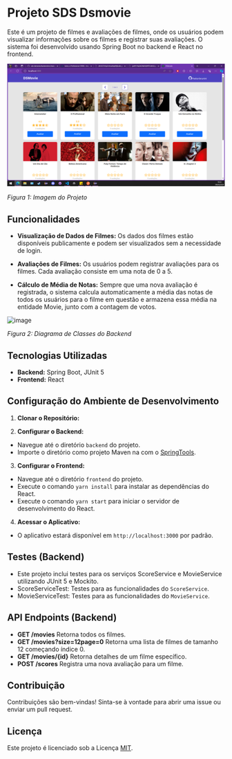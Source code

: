 # Projeto SDS Dsmovie

Este é um projeto de filmes e avaliações de filmes, onde os usuários podem visualizar informações sobre os filmes e registrar suas avaliações. O sistema foi desenvolvido usando Spring Boot no backend e React no frontend.

![image](./imagem.png)

*Figura 1: Imagem do Projeto*

## Funcionalidades

- **Visualização de Dados de Filmes:** Os dados dos filmes estão disponíveis publicamente e podem ser visualizados sem a necessidade de login.

- **Avaliações de Filmes:** Os usuários podem registrar avaliações para os filmes. Cada avaliação consiste em uma nota de 0 a 5.

- **Cálculo de Média de Notas:** Sempre que uma nova avaliação é registrada, o sistema calcula automaticamente a média das notas de todos os usuários para o filme em questão e armazena essa média na entidade Movie, junto com a contagem de votos.

![image](https://github.com/Sammy192/desafioDSMovie_restAssured/assets/53224915/bf46628b-77ca-4a16-96a2-e01fafb7821e)

*Figura 2: Diagrama de Classes do Backend*

## Tecnologias Utilizadas

- **Backend:** Spring Boot, JUnit 5
- **Frontend:** React

## Configuração do Ambiente de Desenvolvimento

1. **Clonar o Repositório:**

2. **Configurar o Backend:**
- Navegue até o diretório `backend` do projeto.
- Importe o diretório como projeto Maven na com o [SpringTools](https://spring.io/tools).

3. **Configurar o Frontend:**
- Navegue até o diretório `frontend` do projeto.
- Execute o comando `yarn install` para instalar as dependências do React.
- Execute o comando `yarn start` para iniciar o servidor de desenvolvimento do React.

4. **Acessar o Aplicativo:**
- O aplicativo estará disponível em `http://localhost:3000` por padrão.

## Testes (Backend)
- Este projeto inclui testes para os serviços ScoreService e MovieService utilizando JUnit 5 e Mockito.
- ScoreServiceTest: Testes para as funcionalidades do `ScoreService`.
- MovieServiceTest: Testes para as funcionalidades do `MovieService`.

## API Endpoints (Backend)

- **GET /movies** Retorna todos os filmes.
- **GET /movies?size=12page=0** Retorna uma lista de filmes de tamanho 12 começando índice 0.
- **GET /movies/{id}** Retorna detalhes de um filme específico.
- **POST /scores** Registra uma nova avaliação para um filme.

## Contribuição

Contribuições são bem-vindas! Sinta-se à vontade para abrir uma issue ou enviar um pull request.

## Licença

Este projeto é licenciado sob a Licença [MIT](https://opensource.org/licenses/MIT).
